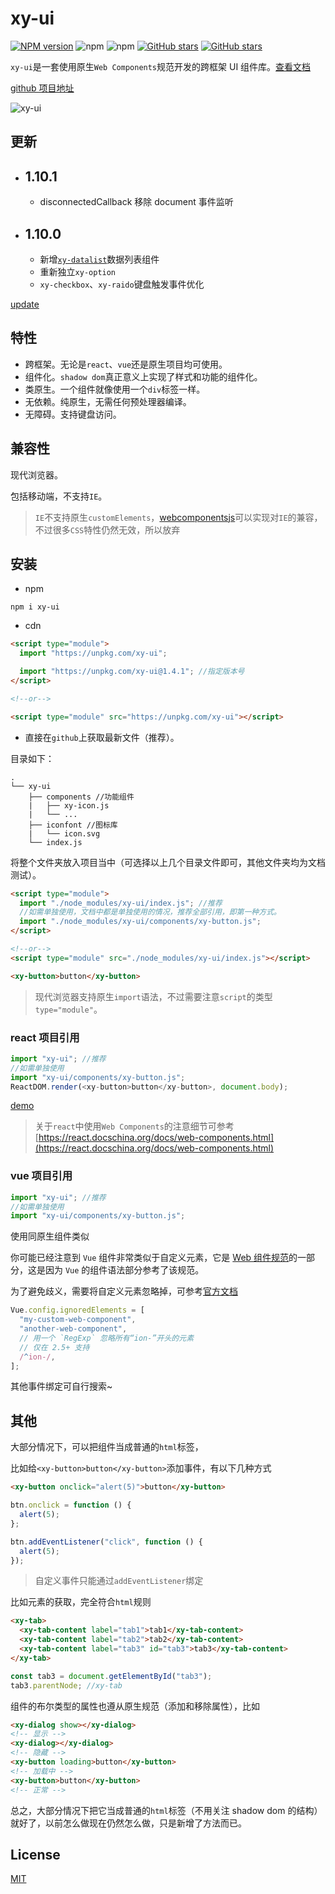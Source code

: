 # xy-ui

[![NPM version](https://img.shields.io/npm/v/xy-ui.svg?color=red)](https://www.npmjs.com/package/xy-ui)
![npm](https://img.shields.io/npm/dw/xy-ui)
![npm](https://img.shields.io/npm/dt/xy-ui)
[![GitHub stars](https://img.shields.io/github/stars/XboxYan/xy-ui.svg?color=#42b983)](https://github.com/XboxYan/xy-ui/stargazers)
[![GitHub stars](https://img.shields.io/github/forks/XboxYan/xy-ui.svg)](https://github.com/XboxYan/xy-ui/network/members)

`xy-ui`是一套使用原生`Web Components`规范开发的跨框架 UI 组件库。[查看文档](https://xy-ui.codelabo.cn/docs)

[github 项目地址](https://github.com/XboxYan/xy-ui)

![xy-ui](./screenshot/xy-ui.png)

## 更新

- ## 1.10.1
  - disconnectedCallback 移除 document 事件监听
- ## 1.10.0
  - 新增[`xy-datalist`](./docs/xy-datalist.md)数据列表组件
  - 重新独立`xy-option`
  - `xy-checkbox`、`xy-raido`键盘触发事件优化

[update](./docs/update.md)

## 特性

- 跨框架。无论是`react`、`vue`还是原生项目均可使用。
- 组件化。`shadow dom`真正意义上实现了样式和功能的组件化。
- 类原生。一个组件就像使用一个`div`标签一样。
- 无依赖。纯原生，无需任何预处理器编译。
- 无障碍。支持键盘访问。

## 兼容性

现代浏览器。

包括移动端，不支持`IE`。

> `IE`不支持原生`customElements`，[webcomponentsjs](https://github.com/webcomponents/webcomponentsjs)可以实现对`IE`的兼容，不过很多`CSS`特性仍然无效，所以放弃

## 安装

- npm

```shell
npm i xy-ui
```

- cdn

```html
<script type="module">
  import "https://unpkg.com/xy-ui";

  import "https://unpkg.com/xy-ui@1.4.1"; //指定版本号
</script>

<!--or-->

<script type="module" src="https://unpkg.com/xy-ui"></script>
```

- 直接在`github`上获取最新文件（推荐）。

目录如下：

```text
.
└── xy-ui
    ├── components //功能组件
    |   ├── xy-icon.js
    |   └── ...
    ├── iconfont //图标库
    |   └── icon.svg
    └── index.js
```

将整个文件夹放入项目当中（可选择以上几个目录文件即可，其他文件夹均为文档测试）。

```html
<script type="module">
  import "./node_modules/xy-ui/index.js"; //推荐
  //如需单独使用，文档中都是单独使用的情况，推荐全部引用，即第一种方式。
  import "./node_modules/xy-ui/components/xy-button.js";
</script>

<!--or-->
<script type="module" src="./node_modules/xy-ui/index.js"></script>

<xy-button>button</xy-button>
```

> 现代浏览器支持原生`import`语法，不过需要注意`script`的类型`type="module"`。

### react 项目引用

```js
import "xy-ui"; //推荐
//如需单独使用
import "xy-ui/components/xy-button.js";
ReactDOM.render(<xy-button>button</xy-button>, document.body);
```

[demo](https://codepen.io/xboxyan/pen/mNKWaN)

> 关于`react`中使用`Web Components`的注意细节可参考[https://react.docschina.org/docs/web-components.html](https://react.docschina.org/docs/web-components.html)

### vue 项目引用

```js
import "xy-ui"; //推荐
//如需单独使用
import "xy-ui/components/xy-button.js";
```

使用同原生组件类似

你可能已经注意到 `Vue` 组件非常类似于自定义元素，它是 [Web 组件规范](https://www.w3.org/wiki/WebComponents/)的一部分，这是因为 `Vue` 的组件语法部分参考了该规范。

为了避免歧义，需要将自定义元素忽略掉，可参考[官方文档](https://cn.vuejs.org/v2/api/#ignoredElements)

```js
Vue.config.ignoredElements = [
  "my-custom-web-component",
  "another-web-component",
  // 用一个 `RegExp` 忽略所有“ion-”开头的元素
  // 仅在 2.5+ 支持
  /^ion-/,
];
```

其他事件绑定可自行搜索~

## 其他

大部分情况下，可以把组件当成普通的`html`标签，

比如给`<xy-button>button</xy-button>`添加事件，有以下几种方式

```html
<xy-button onclick="alert(5)">button</xy-button>
```

```js
btn.onclick = function () {
  alert(5);
};

btn.addEventListener("click", function () {
  alert(5);
});
```

> 自定义事件只能通过`addEventListener`绑定

比如元素的获取，完全符合`html`规则

```html
<xy-tab>
  <xy-tab-content label="tab1">tab1</xy-tab-content>
  <xy-tab-content label="tab2">tab2</xy-tab-content>
  <xy-tab-content label="tab3" id="tab3">tab3</xy-tab-content>
</xy-tab>
```

```js
const tab3 = document.getElementById("tab3");
tab3.parentNode; //xy-tab
```

组件的布尔类型的属性也遵从原生规范（添加和移除属性），比如

```html
<xy-dialog show></xy-dialog>
<!-- 显示 -->
<xy-dialog></xy-dialog>
<!-- 隐藏 -->
<xy-button loading>button</xy-button>
<!-- 加载中 -->
<xy-button>button</xy-button>
<!-- 正常 -->
```

总之，大部分情况下把它当成普通的`html`标签（不用关注 shadow dom 的结构）就好了，以前怎么做现在仍然怎么做，只是新增了方法而已。

## License

[MIT](LICENSE)
